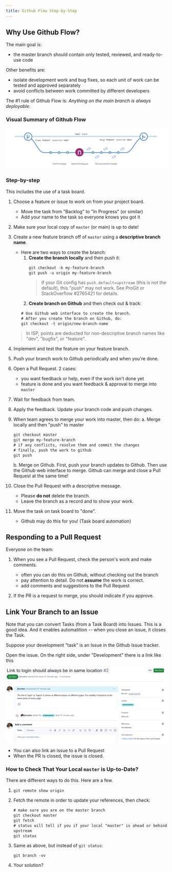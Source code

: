 ```yaml
---
title: Github Flow Step-by-Step
---
```

## Why Use Github Flow?

The main goal is:

- the master branch should contain only tested, reviewed, and ready-to-use code

Other benefits are:

- isolate development work and bug fixes, so each unit of work can be tested and approved separately
- avoid conflicts between work committed by different developers

The #1 rule of Github Flow is: *Anything on the main branch is always deployable.*


### Visual Summary of Github Flow

![Github Flow](github-flow.png)

### Step-by-step

This includes the use of a task board.

1. Choose a feature or issue to work on from your project board. 
   - Move the task from "Backlog" to "In Progress" (or similar)
   - Add your name to the task so everyone knows you got it

2. Make sure your local copy of `master` (or main) is up to date!    

3. Create a new feature branch off of `master` using a **descriptive branch name**.    
   - Here are two ways to create the branch:
     1) **Create the branch locally** and then push it:
        ```
        git checkout -b my-feature-branch
        git push -u origin my-feature-branch
        ```
        > If your Git config has `push.default=upstream` (this is not the default), this "push" may not work. See ProGit or StackOverflow #2765421 for details.
     2) **Create branch on Github** and then check out & track: 
       ```
       # Use Github web interface to create the branch.
       # After you create the branch on Github, do:
       git checkout -t origin/new-branch-name
       ```
   > In ISP, points are deducted for non-descriptive branch names like "dev", "bugfix", or "feature".

4. Implement and test the feature on your feature branch.

5. Push your branch work to Github periodically and when you're done. 

6. Open a Pull Request. 2 cases:
   - you want feedback or help, even if the work isn't done yet
   - feature is done and you want feedback & approval to merge into `master`

7. Wait for feedback from team.

8. Apply the feedback. Update your branch code and push changes.

9. When team agrees to merge your work into master, then do:
   a. Merge locally and then "push" to master
     ```
     git checkout master
     git merge my-feature-branch
     # if any conflicts, resolve them and commit the changes
     # finally, push the work to github
     git push
     ```
   b. Merge on Github. First, push your branch updates to Github. Then use the Github web interface to merge.
   Github can merge and close a Pull Request at the same time!

10. Close the Pull Request with a descriptive message.
    - Please **do not** delete the branch.
    - Leave the branch as a record and to show your work.

11. Move the task on task board to "done".
    - Github may do this for you! (Task board automation)


## Responding to a Pull Request

Everyone on the team:

1. When you see a Pull Request, check the person's work and make comments.
   - often you can do this on Github, without checking out the branch
   - pay attention to detail. Do not **assume** the work is correct.
   - add comments and suggestions to the Pull Request

2. If the PR is a request to merge, you should indicate if you approve.

## Link Your Branch to an Issue

Note that you can convert Tasks (from a Task Board) into Issues.  This is a good idea.
And it enables automatition -- when you close an issue, it closes the Task.

Suppose your development "task" is an Issue in the Github Issue tracker.

Open the issue.  On the right side, under "Development" there is a link like this

![link issue to branch](./link-issue-to-branch.png)

* You can also link an issue to a Pull Request
* When the PR is closed, the issue is closed.

### How to Check That Your Local `master` is Up-to-Date?

There are different ways to do this.  Here are a few.

1. `git remote show origin`

2. Fetch the remote in order to update your references, then check:
   ```
   # make sure you are on the master branch
   git checkout master
   git fetch
   # status will tell if you if your local "master" is ahead or behind upstream
   git status
   ```

3. Same as above, but instead of `git status`:
   ```
   git branch -vv
   ```

4. Your solution?


